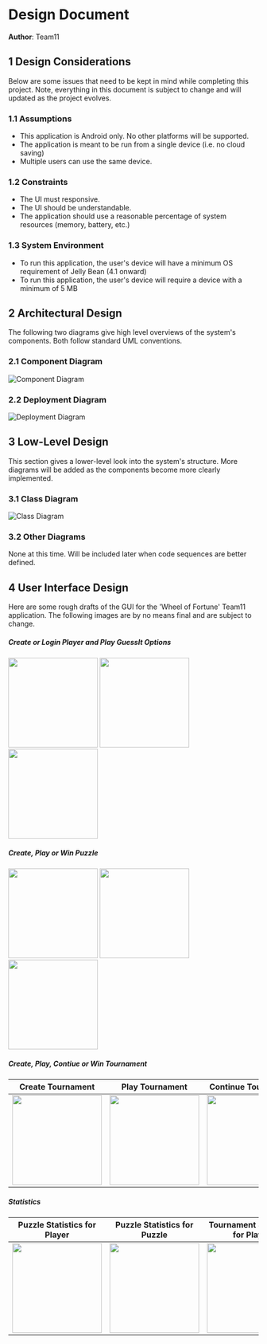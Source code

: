 # Design Document

**Author**: Team11

## 1 Design Considerations

Below are some issues that need to be kept in mind while completing this project. Note, everything in this document is subject to change and will updated as the project evolves. 

### 1.1 Assumptions

* This application is Android only. No other platforms will be supported.
* The application is meant to be run from a single device (i.e. no cloud saving)
* Multiple users can use the same device.

### 1.2 Constraints

* The UI must responsive. 
* The UI should be understandable.
* The application should use a reasonable percentage of system resources (memory, battery, etc.)

### 1.3 System Environment

* To run this application, the user's device will have a minimum OS requirement of Jelly Bean (4.1 onward)
* To run this application, the user's device will require a device with a minimum of 5 MB

## 2 Architectural Design

The following two diagrams give high level overviews of the system's components. Both follow standard UML conventions. 

### 2.1 Component Diagram

![Component Diagram](../Design-Team/Resources/component-diagram.png)

### 2.2 Deployment Diagram

![Deployment Diagram](../Design-Team/Resources/deployment-diagram.png)

## 3 Low-Level Design

This section gives a lower-level look into the system's structure. More diagrams will be added as the components become more clearly implemented. 

### 3.1 Class Diagram

![Class Diagram](../Design-Team/design-team.png)

### 3.2 Other Diagrams

None at this time. Will be included later when code sequences are better defined. 

## 4 User Interface Design

Here are some rough drafts of the GUI for the 'Wheel of Fortune' Team11 application. The following images are by no means final and are subject to change. 

##### Create or Login Player and Play GuessIt Options
<img src="../Design-Team/Resources/Beta-Mockups/login.png" width="180">
<img src="../Design-Team/Resources/Beta-Mockups/create_player.png" width="180">
<img src="../Design-Team/Resources/Beta-Mockups/play_guessit.png" width="180">

##### Create, Play or Win Puzzle
<img src="../Design-Team/Resources/Beta-Mockups/create_puzzle.png" width="180">
<img src="../Design-Team/Resources/Beta-Mockups/play_puzzle.png" width="180">
<img src="../Design-Team/Resources/Beta-Mockups/won_puzzle.png" width="180">

##### Create, Play, Contiue or Win Tournament
Create Tournament | Play Tournament | Continue Tournament | Win Tournament
:----------------:|:---------------:|:-------------------:|:---------------:
<img src="../Design-Team/Resources/Beta-Mockups/create_tournament.png" width="180"> | <img src="../Design-Team/Resources/Beta-Mockups/play_tournament.png" width="180"> |<img src="../Design-Team/Resources/Beta-Mockups/select_continue_tournament.png" width="180"> | <img src="../Design-Team/Resources/Beta-Mockups/won_tournament.png" width="180">

##### Statistics
Puzzle Statistics for Player | Puzzle Statistics for Puzzle | Tournament Statistics for Player | Tournament Statistics for Tournament
:-------------------------------:|:------------------------------------:|:------------------------------------:|:------------------------------------:
<img src="../Design-Team/Resources/Beta-Mockups/player_puzzle_stats.png" width="180"> | <img src="../Design-Team/Resources/Beta-Mockups/puzzle_stats.png" width="180"> | <img src="../Design-Team/Resources/Beta-Mockups/player_tournament_stats.png" width="180"> | <img src="../Design-Team/Resources/Beta-Mockups/tournament_stats.png" width="180">
